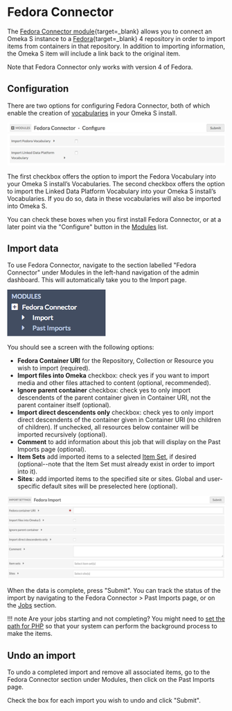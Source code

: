 # Fedora Connector

The [Fedora Connector module](https://omeka.org/s/modules/FedoraConnector){target=_blank} allows you to connect an Omeka S instance to a [Fedora](https://duraspace.org/fedora/){target=_blank} 4 repository in order to import items from containers in that repository. In addition to importing information, the Omeka S item will include a link back to the original item.

Note that Fedora Connector only works with version 4 of Fedora.

## Configuration
There are two options for configuring Fedora Connector, both of which enable the creation of [vocabularies](../content/vocabularies.md) in your Omeka S install.

![Two checkbox options, the first being “Import Fedora Vocabulary” and the second “Import Linked Data Platform Vocabulary”](../modules/modulesfiles/fc_config.png)

The first checkbox offers the option to import the Fedora Vocabulary into your Omeka S install’s Vocabularies. The second checkbox offers the option to import the Linked Data Platform Vocabulary into your Omeka S install’s Vocabularies. If you do so, data in these vocabularies will also be imported into Omeka S.

You can check these boxes when you first install Fedora Connector, or at a later point via the "Configure" button in the [Modules](../modules/index.md#managing-modules) list.

## Import data
To use Fedora Connector, navigate to the section labelled "Fedora Connector" under Modules in the left-hand navigation of the admin dashboard. This will automatically take you to the Import page.

![Fedora Connector navigation option with two options for Import and Past Imports](../modules/modulesfiles/fc_nav.png)

You should see a screen with the following options:

* **Fedora Container URI** for the Repository, Collection or Resource you wish to import (required).
* **Import files into Omeka** checkbox: check yes if you want to import media and other files attached to content (optional, recommended).
* **Ignore parent container** checkbox: check yes to only import descendents of the parent container given in Container URI, not the parent container itself (optional).
* **Import direct descendents only** checkbox: check yes to only import direct descendents of the container given in Container URI (no children of children). If unchecked, all resources below container will be imported recursively (optional).
* **Comment** to add information about this job that will display on the Past Imports page (optional).
* **Item Sets** add imported items to a selected [Item Set](../content/item-sets.md), if desired (optional--note that the Item Set must already exist in order to import into it).
* **Sites**: add imported items to the specified site or sites. Global and user-specific default sites will be preselected here (optional).

![Screenshot of the field options for Fedora Connector](../modules/modulesfiles/fc_options.png)

When the data is complete, press "Submit". You can track the status of the import by navigating to the Fedora Connector > Past Imports page, or on the [Jobs](../admin/jobs.md) section.

!!! note
	Are your jobs starting and not completing? You might need to [set the path for PHP](../configuration.md#php-path) so that your system can perform the background process to make the items.

## Undo an import
To undo a completed import and remove all associated items, go to the Fedora Connector section under Modules, then click on the Past Imports page.

Check the box for each import you wish to undo and click "Submit".
